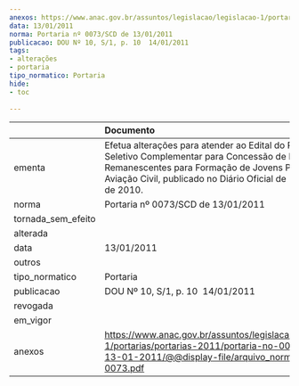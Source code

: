 ```yaml
---
anexos: https://www.anac.gov.br/assuntos/legislacao/legislacao-1/portarias/portarias-2011/portaria-no-0073-scd-de-13-01-2011/@@display-file/arquivo_norma/PA2011-0073.pdf
data: 13/01/2011
norma: Portaria nº 0073/SCD de 13/01/2011
publicacao: DOU Nº 10, S/1, p. 10  14/01/2011
tags:
- alterações
- portaria
tipo_normatico: Portaria
hide: 
- toc 
 
---
```


|                    | Documento                                                                                                                                                                                                                    |
|:-------------------|:-----------------------------------------------------------------------------------------------------------------------------------------------------------------------------------------------------------------------------|
| ementa             | Efetua alterações para atender ao Edital do Processo Seletivo Complementar para Concessão de Bolsas Remanescentes para Formação de Jovens Pilotos para a Aviação Civil, publicado no Diário Oficial de 18 de agosto de 2010. |
| norma              | Portaria nº 0073/SCD de 13/01/2011                                                                                                                                                                                           |
| tornada_sem_efeito |                                                                                                                                                                                                                              |
| alterada           |                                                                                                                                                                                                                              |
| data               | 13/01/2011                                                                                                                                                                                                                   |
| outros             |                                                                                                                                                                                                                              |
| tipo_normatico     | Portaria                                                                                                                                                                                                                     |
| publicacao         | DOU Nº 10, S/1, p. 10  14/01/2011                                                                                                                                                                                            |
| revogada           |                                                                                                                                                                                                                              |
| em_vigor           |                                                                                                                                                                                                                              |
| anexos             | https://www.anac.gov.br/assuntos/legislacao/legislacao-1/portarias/portarias-2011/portaria-no-0073-scd-de-13-01-2011/@@display-file/arquivo_norma/PA2011-0073.pdf                                                            |